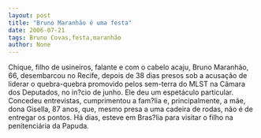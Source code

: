 ```yaml
---
layout: post
title: "Bruno Maranhão é uma festa"
date: 2006-07-21
tags: Bruno Covas,festa,maranhão
author: None
---
```

Chique, filho de usineiros, falante e com o cabelo acaju, Bruno Maranhão, 66,&nbsp;desembarcou no Recife, depois de 38 dias presos sob a acusação de liderar o quebra-quebra promovido pelos sem-terra do MLST na Câmara dos Deputados, no in?cio de junho.
Ele deu um espetáculo particular. Concedeu entrevistas, cumprimentou a fam?lia e, principalmente, a mãe, dona Gisella, 87 anos, que, mesmo presa a uma cadeira de rodas, não é de entregar os pontos. Há dias, esteve em Bras?lia para visitar o filho na penitenciária da Papuda. 